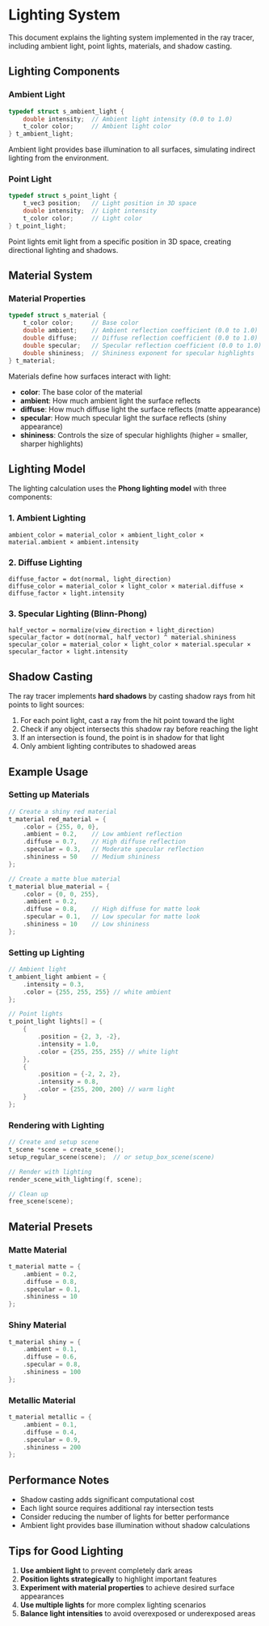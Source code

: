 # Lighting System

This document explains the lighting system implemented in the ray tracer, including ambient light, point lights, materials, and shadow casting.

## Lighting Components

### Ambient Light
```c
typedef struct s_ambient_light {
    double intensity;  // Ambient light intensity (0.0 to 1.0)
    t_color color;     // Ambient light color
} t_ambient_light;
```

Ambient light provides base illumination to all surfaces, simulating indirect lighting from the environment.

### Point Light
```c
typedef struct s_point_light {
    t_vec3 position;   // Light position in 3D space
    double intensity;  // Light intensity
    t_color color;     // Light color
} t_point_light;
```

Point lights emit light from a specific position in 3D space, creating directional lighting and shadows.

## Material System

### Material Properties
```c
typedef struct s_material {
    t_color color;     // Base color
    double ambient;    // Ambient reflection coefficient (0.0 to 1.0)
    double diffuse;    // Diffuse reflection coefficient (0.0 to 1.0)
    double specular;   // Specular reflection coefficient (0.0 to 1.0)
    double shininess;  // Shininess exponent for specular highlights
} t_material;
```

Materials define how surfaces interact with light:
- **color**: The base color of the material
- **ambient**: How much ambient light the surface reflects
- **diffuse**: How much diffuse light the surface reflects (matte appearance)
- **specular**: How much specular light the surface reflects (shiny appearance)
- **shininess**: Controls the size of specular highlights (higher = smaller, sharper highlights)

## Lighting Model

The lighting calculation uses the **Phong lighting model** with three components:

### 1. Ambient Lighting
```
ambient_color = material_color × ambient_light_color × material.ambient × ambient.intensity
```

### 2. Diffuse Lighting
```
diffuse_factor = dot(normal, light_direction)
diffuse_color = material_color × light_color × material.diffuse × diffuse_factor × light.intensity
```

### 3. Specular Lighting (Blinn-Phong)
```
half_vector = normalize(view_direction + light_direction)
specular_factor = dot(normal, half_vector) ^ material.shininess
specular_color = material_color × light_color × material.specular × specular_factor × light.intensity
```

## Shadow Casting

The ray tracer implements **hard shadows** by casting shadow rays from hit points to light sources:

1. For each point light, cast a ray from the hit point toward the light
2. Check if any object intersects this shadow ray before reaching the light
3. If an intersection is found, the point is in shadow for that light
4. Only ambient lighting contributes to shadowed areas

## Example Usage

### Setting up Materials
```c
// Create a shiny red material
t_material red_material = {
    .color = {255, 0, 0},
    .ambient = 0.2,    // Low ambient reflection
    .diffuse = 0.7,    // High diffuse reflection
    .specular = 0.3,   // Moderate specular reflection
    .shininess = 50    // Medium shininess
};

// Create a matte blue material
t_material blue_material = {
    .color = {0, 0, 255},
    .ambient = 0.2,
    .diffuse = 0.8,    // High diffuse for matte look
    .specular = 0.1,   // Low specular for matte look
    .shininess = 10    // Low shininess
};
```

### Setting up Lighting
```c
// Ambient light
t_ambient_light ambient = {
    .intensity = 0.3,
    .color = {255, 255, 255} // white ambient
};

// Point lights
t_point_light lights[] = {
    {
        .position = {2, 3, -2},
        .intensity = 1.0,
        .color = {255, 255, 255} // white light
    },
    {
        .position = {-2, 2, 2},
        .intensity = 0.8,
        .color = {255, 200, 200} // warm light
    }
};
```

### Rendering with Lighting
```c
// Create and setup scene
t_scene *scene = create_scene();
setup_regular_scene(scene);  // or setup_box_scene(scene)

// Render with lighting
render_scene_with_lighting(f, scene);

// Clean up
free_scene(scene);
```

## Material Presets

### Matte Material
```c
t_material matte = {
    .ambient = 0.2,
    .diffuse = 0.8,
    .specular = 0.1,
    .shininess = 10
};
```

### Shiny Material
```c
t_material shiny = {
    .ambient = 0.1,
    .diffuse = 0.6,
    .specular = 0.8,
    .shininess = 100
};
```

### Metallic Material
```c
t_material metallic = {
    .ambient = 0.1,
    .diffuse = 0.4,
    .specular = 0.9,
    .shininess = 200
};
```

## Performance Notes

- Shadow casting adds significant computational cost
- Each light source requires additional ray intersection tests
- Consider reducing the number of lights for better performance
- Ambient light provides base illumination without shadow calculations

## Tips for Good Lighting

1. **Use ambient light** to prevent completely dark areas
2. **Position lights strategically** to highlight important features
3. **Experiment with material properties** to achieve desired surface appearances
4. **Use multiple lights** for more complex lighting scenarios
5. **Balance light intensities** to avoid overexposed or underexposed areas
